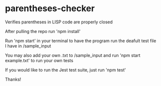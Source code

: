 # parentheses-checker
Verifies parentheses in LISP code are properly closed

After pulling the repo run 'npm install'

Run 'npm start' in your terminal to have the program run the deafult test file I have in /sample_input

You may also add your own .txt to /sample_input and run 'npm start example.txt' to run your own tests

If you would like to run the Jest test suite, just run 'npm test'

Thanks! 
